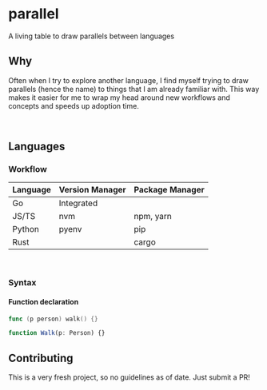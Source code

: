 # parallel
A living table to draw parallels between languages

## Why

Often when I try to explore another language, I find myself trying to draw parallels (hence the name) to things that I am already familiar with. This way makes it easier for me to wrap my head around new workflows and concepts and speeds up adoption time.

<br/>

## Languages

### Workflow

| Language | Version Manager | Package Manager |
| -------- | --------------- | --------------- |
| Go | Integrated |  |
| JS/TS | nvm | npm, yarn |
| Python | pyenv | pip |
| Rust |  | cargo |

<br />

### Syntax

#### Function declaration
```go
func (p person) walk() {}
```

```typescript
function Walk(p: Person) {}
```


## Contributing

This is a very fresh project, so no guidelines as of date. Just submit a PR!
